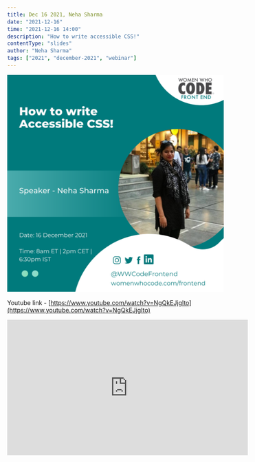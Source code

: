 ```yaml
---
title: Dec 16 2021, Neha Sharma
date: "2021-12-16"
time: "2021-12-16 14:00"
description: "How to write accessible CSS!"
contentType: "slides"
author: "Neha Sharma"
tags: ["2021", "december-2021", "webinar"]
---
```


![How to write accessible CSS - Neha Sharma](./Neha.png)

Youtube link - [https://www.youtube.com/watch?v=NgQkEJjgIto](https://www.youtube.com/watch?v=NgQkEJjgIto)

<iframe width="560" height="315" src="https://www.youtube.com/embed/NgQkEJjgIto" title="YouTube video player" frameborder="0" allow="accelerometer; autoplay; clipboard-write; encrypted-media; gyroscope; picture-in-picture" allowfullscreen></iframe>